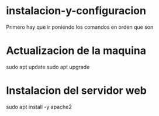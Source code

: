 # instalacion-y-configuracion
Primero hay que ir poniendo los comandos en orden que son 
# Actualizacion de la maquina
sudo apt update
sudo apt upgrade
# Instalacion del servidor web 
sudo apt install -y apache2
